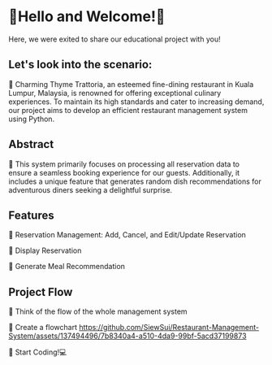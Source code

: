 # 🦦Hello and Welcome!🦦
Here, we were exited to share our educational project with you!

## Let's look into the scenario:

:fork_and_knife: Charming Thyme Trattoria, an esteemed fine-dining restaurant in Kuala Lumpur, Malaysia, is renowned for offering exceptional culinary experiences. To maintain its high standards and cater to increasing demand, our project aims to develop an efficient restaurant management system using Python.

## Abstract

:fork_and_knife: This system primarily focuses on processing all reservation data to ensure a seamless booking experience for our guests. Additionally, it includes a unique feature that generates random dish recommendations for adventurous diners seeking a delightful surprise.

## Features

:fork_and_knife: Reservation Management: Add, Cancel, and Edit/Update Reservation

:fork_and_knife: Display Reservation

:fork_and_knife: Generate Meal Recommendation

## Project Flow
:fork_and_knife: Think of the flow of the whole management system

:fork_and_knife: Create a flowchart https://github.com/SiewSui/Restaurant-Management-System/assets/137494496/7b8340a4-a510-4da9-99bf-5acd37199873

:fork_and_knife: Start Coding!💻


